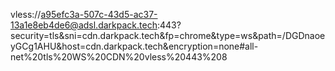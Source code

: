 vless://a95efc3a-507c-43d5-ac37-13a1e8eb4de6@adsl.darkpack.tech:443?security=tls&sni=cdn.darkpack.tech&fp=chrome&type=ws&path=/DGDnaoeyGCg1AHU&host=cdn.darkpack.tech&encryption=none#all-net%20tls%20WS%20CDN%20vless%20443%208

